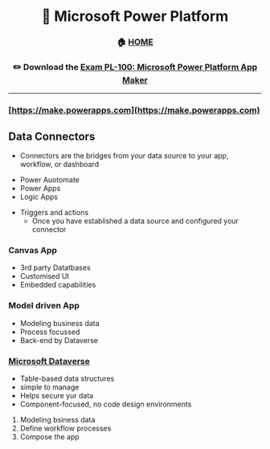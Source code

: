 <div align='center'>

# 🚀 Microsoft Power Platform

### 🏠 [HOME](README.md)
### ✏️ Download the [Exam PL-100: Microsoft Power Platform App Maker](https://learn.microsoft.com/en-gb/certifications/exams/pl-100)

</div>

- - -

### [https://make.powerapps.com](https://make.powerapps.com)
## Data Connectors
+ Connectors are the bridges from your data source to your app, workflow, or dashboard
- Power Auotomate
- Power Apps
- Logic Apps

+ Triggers and actions
  - Once you have established a data source and configured your connector

### Canvas App 
  - 3rd party Datatbases
  - Customised UI
  - Embedded capabilities

### Model driven App
  - Modeling business data
  - Process focussed
  - Back-end by Dataverse

### [Microsoft Dataverse](https://learn.microsoft.com/en-gb/training/modules/introduction-common-data-service/2-overview)
+ Table-based data structures
+ simple to manage
+ Helps secure yur data
+ Component-focused, no code design environments

1. Modeling bsiness data
2. Define workflow processes
3. Compose the app
